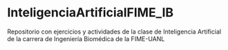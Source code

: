 # InteligenciaArtificialFIME_IB
Repositorio con ejercicios y actividades de la clase de Inteligencia Artificial de la carrera de Ingeniería Biomédica de la FIME-UANL

